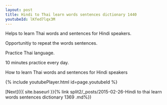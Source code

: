```yaml
---
layout: post
title: Hindi to Thai learn words sentences dictionary 1440 
youtubeId: lKfed7lqx3M
---
```

 
 
Helps to learn Thai words and sentences for Hindi speakers.

Opportunitiy to repeat the words sentences. 

Practice Thai language. 
 
10 minutes practice every day. 
 
How to learn Thai words and sentences for Hindi speakers 
 
{% include youtubePlayer.html id=page.youtubeId %}
 
 
[Next]({{ site.baseurl }}{% link  split2/_posts/2015-02-26-Hindi to thai learn words sentences dictionary 1369 .md%})
 
